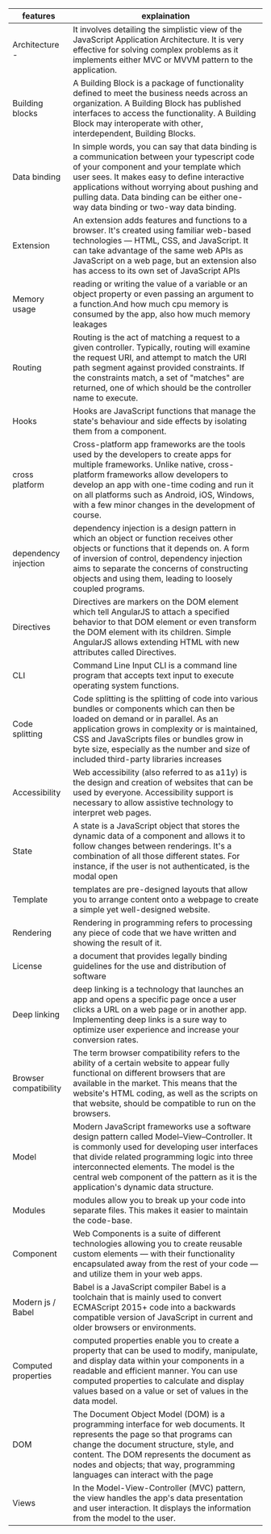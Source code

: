 | features              | explaination                                                                                                                                                                                                                                                                                                                   |  
| --------------------- | ------------------------------------------------------------------------------------------------------------------------------------------------------------------------------------------------------------------------------------------------------------------------------------------------------------------------------ |  
| Architecture -        | It involves detailing the simplistic view of the JavaScript Application Architecture. It is very effective for solving complex problems as it implements either MVC or MVVM pattern to the application.                                                                                                                        |  
| Building blocks       | A Building Block is a package of functionality defined to meet the business needs across an organization. A Building Block has published interfaces to access the functionality. A Building Block may interoperate with other, interdependent, Building Blocks.                                                                |  
| Data binding          | In simple words, you can say that data binding is a communication between your typescript code of your component and your template which user sees. It makes easy to define interactive applications without worrying about pushing and pulling data. Data binding can be either one-way data binding or two-way data binding. |
| Extension             | An extension adds features and functions to a browser. It's created using familiar web-based technologies — HTML, CSS, and JavaScript. It can take advantage of the same web APIs as JavaScript on a web page, but an extension also has access to its own set of JavaScript APIs                                              |  
| Memory usage          | reading or writing the value of a variable or an object property or even passing an argument to a function.And how much cpu memory is consumed by the app, also how much memory leakages                                                                                                                                       |  
| Routing               | Routing is the act of matching a request to a given controller. Typically, routing will examine the request URI, and attempt to match the URI path segment against provided constraints. If the constraints match, a set of "matches" are returned, one of which should be the controller name to execute.                     |  
| Hooks                 | Hooks are JavaScript functions that manage the state's behaviour and side effects by isolating them from a component.                                                                                                                                                                                                          |  
| cross platform        | Cross-platform app frameworks are the tools used by the developers to create apps for multiple frameworks. Unlike native, cross-platform frameworks allow developers to develop an app with one-time coding and run it on all platforms such as Android, iOS, Windows, with a few minor changes in the development of course.  |
| dependency injection  | dependency injection is a design pattern in which an object or function receives other objects or functions that it depends on. A form of inversion of control, dependency injection aims to separate the concerns of constructing objects and using them, leading to loosely coupled programs.                                |  
| Directives            | Directives are markers on the DOM element which tell AngularJS to attach a specified behavior to that DOM element or even transform the DOM element with its children. Simple AngularJS allows extending HTML with new attributes called Directives.                                                                           |  
| CLI                   | Command Line Input CLI is a command line program that accepts text input to execute operating system functions.                                                                                                                                                                                                                |  
| Code splitting        | Code splitting is the splitting of code into various bundles or components which can then be loaded on demand or in parallel. As an application grows in complexity or is maintained, CSS and JavaScripts files or bundles grow in byte size, especially as the number and size of included third-party libraries increases    |  
| Accessibility         | Web accessibility (also referred to as a11y) is the design and creation of websites that can be used by everyone. Accessibility support is necessary to allow assistive technology to interpret web pages.                                                                                                                     |  
| State                 | A state is a JavaScript object that stores the dynamic data of a component and allows it to follow changes between renderings. It's a combination of all those different states. For instance, if the user is not authenticated, is the modal open                                                                             |  
| Template              | templates are pre-designed layouts that allow you to arrange content onto a webpage to create a simple yet well-designed website.                                                                                                                                                                                              |  
| Rendering             | Rendering in programming refers to processing any piece of code that we have written and showing the result of it.                                                                                                                                                                                                             |  
| License               | a document that provides legally binding guidelines for the use and distribution of software                                                                                                                                                                                                                                   |  
| Deep linking          | deep linking is a technology that launches an app and opens a specific page once a user clicks a URL on a web page or in another app. Implementing deep links is a sure way to optimize user experience and increase your conversion rates.                                                                                    |  
| Browser compatibility | The term browser compatibility refers to the ability of a certain website to appear fully functional on different browsers that are available in the market. This means that the website's HTML coding, as well as the scripts on that website, should be compatible to run on the browsers.                                   |  
| Model                 | Modern JavaScript frameworks use a software design pattern called Model–View–Controller. It is commonly used for developing user interfaces that divide related programming logic into three interconnected elements. The model is the central web component of the pattern as it is the application's dynamic data structure. |
| Modules               | modules allow you to break up your code into separate files. This makes it easier to maintain the code-base.                                                                                                                                                                                                                   |  
| Component             | Web Components is a suite of different technologies allowing you to create reusable custom elements — with their functionality encapsulated away from the rest of your code — and utilize them in your web apps.                                                                                                               |  
| Modern js / Babel     | Babel is a JavaScript compiler Babel is a toolchain that is mainly used to convert ECMAScript 2015+ code into a backwards compatible version of JavaScript in current and older browsers or environments.                                                                                                                      |  
| Computed properties   | computed properties enable you to create a property that can be used to modify, manipulate, and display data within your components in a readable and efficient manner. You can use computed properties to calculate and display values based on a value or set of values in the data model.                                   |  
| DOM                   | The Document Object Model (DOM) is a programming interface for web documents. It represents the page so that programs can change the document structure, style, and content. The DOM represents the document as nodes and objects; that way, programming languages can interact with the page                                  |  
| Views                 | In the Model-View-Controller (MVC) pattern, the view handles the app's data presentation and user interaction. It displays the information from the model to the user.                                                                                                                                                         |  